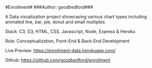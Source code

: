 #Enrollment#
###Author: goodbedford###

A Data visualization project showcasing various chart types including animated line, bar, pie, donut and small multiples.

Stack: C3, D3, HTML, CSS, Javascript, Node, Express & Heroku

Role: Conceptualization, Front-End & Back-End Development 

Live Preview: https://enrollment-data.herokuapp.com/

Github: https://github.com/goodbedford/enrollment